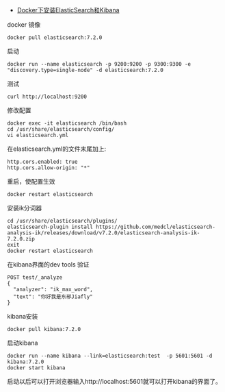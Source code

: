 - [Docker下安装ElasticSearch和Kibana](https://segmentfault.com/a/1190000020140461)

docker 镜像
```
docker pull elasticsearch:7.2.0
```

启动
```
docker run --name elasticsearch -p 9200:9200 -p 9300:9300 -e "discovery.type=single-node" -d elasticsearch:7.2.0
```

测试
```
curl http://localhost:9200
```

修改配置
```
docker exec -it elasticsearch /bin/bash
cd /usr/share/elasticsearch/config/
vi elasticsearch.yml
```

在elasticsearch.yml的文件末尾加上:
```
http.cors.enabled: true
http.cors.allow-origin: "*"
```

重启，使配置生效
```
docker restart elasticsearch
```

安装ik分词器
```
cd /usr/share/elasticsearch/plugins/
elasticsearch-plugin install https://github.com/medcl/elasticsearch-analysis-ik/releases/download/v7.2.0/elasticsearch-analysis-ik-7.2.0.zip
exit
docker restart elasticsearch 
```

在kibana界面的dev tools 验证
```
POST test/_analyze
{
  "analyzer": "ik_max_word",
  "text": "你好我是东邪Jiafly"
}
```

kibana安装
```
docker pull kibana:7.2.0
```

启动kibana
```
docker run --name kibana --link=elasticsearch:test  -p 5601:5601 -d kibana:7.2.0
docker start kibana
```
启动以后可以打开浏览器输入http://localhost:5601就可以打开kibana的界面了。


